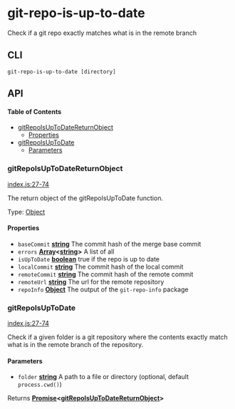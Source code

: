 # git-repo-is-up-to-date

Check if a git repo exactly matches what is in the remote branch

## CLI

```
git-repo-is-up-to-date [directory]
```

## API

<!-- Generated by documentation.js. Update this documentation by updating the source code. -->

#### Table of Contents

-   [gitRepoIsUpToDateReturnObject](#gitrepoisuptodatereturnobject)
    -   [Properties](#properties)
-   [gitRepoIsUpToDate](#gitrepoisuptodate)
    -   [Parameters](#parameters)

### gitRepoIsUpToDateReturnObject

[index.js:27-74](https://github.com/ibi-group/git-repo-is-up-to-date/blob/c2053e7209cb57f917ea94bb8a30476d39a98a61/index.js#L7-L18 "Source code on GitHub")

The return object of the gitRepoIsUpToDate function.

Type: [Object](https://developer.mozilla.org/docs/Web/JavaScript/Reference/Global_Objects/Object)

#### Properties

-   `baseCommit` **[string](https://developer.mozilla.org/docs/Web/JavaScript/Reference/Global_Objects/String)** The commit hash of the merge base commit
-   `errors` **[Array](https://developer.mozilla.org/docs/Web/JavaScript/Reference/Global_Objects/Array)&lt;[string](https://developer.mozilla.org/docs/Web/JavaScript/Reference/Global_Objects/String)>** A list of all
-   `isUpToDate` **[boolean](https://developer.mozilla.org/docs/Web/JavaScript/Reference/Global_Objects/Boolean)** true if the repo is up to date
-   `localCommit` **[string](https://developer.mozilla.org/docs/Web/JavaScript/Reference/Global_Objects/String)** The commit hash of the local commit
-   `remoteCommit` **[string](https://developer.mozilla.org/docs/Web/JavaScript/Reference/Global_Objects/String)** The commit hash of the remote commit
-   `remoteUrl` **[string](https://developer.mozilla.org/docs/Web/JavaScript/Reference/Global_Objects/String)** The url for the remote repository
-   `repoInfo` **[Object](https://developer.mozilla.org/docs/Web/JavaScript/Reference/Global_Objects/Object)** The output of the `git-repo-info` package

### gitRepoIsUpToDate

[index.js:27-74](https://github.com/ibi-group/git-repo-is-up-to-date/blob/c2053e7209cb57f917ea94bb8a30476d39a98a61/index.js#L27-L74 "Source code on GitHub")

Check if a given folder is a git repository where the contents exactly match
what is in the remote branch of the repository.

#### Parameters

-   `folder` **[string](https://developer.mozilla.org/docs/Web/JavaScript/Reference/Global_Objects/String)** A path to a file or directory (optional, default `process.cwd()`)

Returns **[Promise](https://developer.mozilla.org/docs/Web/JavaScript/Reference/Global_Objects/Promise)&lt;[gitRepoIsUpToDateReturnObject](#gitrepoisuptodatereturnobject)>**
